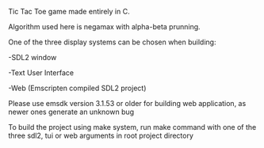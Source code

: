 Tic Tac Toe game made entirely in C.

Algorithm used here is negamax with alpha-beta prunning.

One of the three display systems can be chosen when building:

-SDL2 window

-Text User Interface

-Web (Emscripten compiled SDL2 project)

Please use emsdk version 3.1.53 or older for building web application, as newer ones generate an unknown bug

To build the project using make system, run make command with one of the three sdl2, tui or web arguments in root project directory
